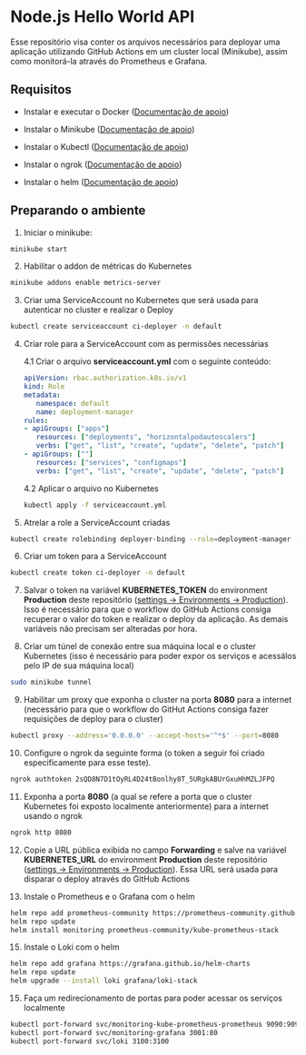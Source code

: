 # Node.js Hello World API

Esse repositório visa conter os arquivos necessários para deployar uma aplicação utilizando GitHub Actions em um cluster local (Minikube), assim como monitorá-la através do Prometheus e Grafana.

## Requisitos

- Instalar e executar o Docker ([Documentação de apoio](https://docs.docker.com/engine/install/))

- Instalar o Minikube ([Documentação de apoio](https://minikube.sigs.k8s.io/docs/start/?arch=%2Fmacos%2Fx86-64%2Fstable%2Fbinary+download))

- Instalar o Kubectl ([Documentação de apoio](https://kubernetes.io/docs/tasks/tools/))

- Instalar o ngrok ([Documentação de apoio](https://download.ngrok.com/downloads))

- Instalar o helm ([Documentação de apoio](https://helm.sh/docs/intro/install/))

## Preparando o ambiente

1. Iniciar o minikube:
```sh
minikube start
```

2. Habilitar o addon de métricas do Kubernetes
```sh
minikube addons enable metrics-server
```

3. Criar uma ServiceAccount no Kubernetes que será usada para autenticar no cluster e realizar o Deploy
```sh
kubectl create serviceaccount ci-deployer -n default
```

4. Criar role para a ServiceAccount com as permissões necessárias

   4.1 Criar o arquivo **serviceaccount.yml** com o seguinte conteúdo:
   ```yml
   apiVersion: rbac.authorization.k8s.io/v1
   kind: Role
   metadata:
      namespace: default
      name: deployment-manager
   rules:
   - apiGroups: ["apps"]
      resources: ["deployments", "horizontalpodautoscalers"]
      verbs: ["get", "list", "create", "update", "delete", "patch"]
   - apiGroups: [""]
      resources: ["services", "configmaps"]
      verbs: ["get", "list", "create", "update", "delete", "patch"]
   ```
   4.2 Aplicar o arquivo no Kubernetes
   ```sh
   kubectl apply -f serviceaccount.yml
   ```

5. Atrelar a role a ServiceAccount criadas
```sh
kubectl create rolebinding deployer-binding --role=deployment-manager --serviceaccount=default:ci-deployer --namespace=default
```

6. Criar um token para a ServiceAccount
```sh
kubectl create token ci-deployer -n default
```

7. Salvar o token na variável **KUBERNETES_TOKEN** do environment **Production** deste repositório ([settings -> Environments -> Production](https://github.com/hockpond/api-node-clone/settings/environments/5401300279/edit)). Isso é necessário para que o workflow do GitHub Actions consiga recuperar o valor do token e realizar o deploy da aplicação. As demais variáveis não precisam ser alteradas por hora.

8. Criar um túnel de conexão entre sua máquina local e o cluster Kubernetes (isso é necessário para poder expor os serviços e acessálos pelo IP de sua máquina local)

```sh
sudo minikube tunnel
```

9. Habilitar um proxy que exponha o cluster na porta **8080** para a internet (necessário para que o workflow do GitHut Actions consiga fazer requisições de deploy para o cluster)
```sh
kubectl proxy --address='0.0.0.0' --accept-hosts='^*$' --port=8080
``` 

10. Configure o ngrok da seguinte forma (o token a seguir foi criado especificamente para esse teste).
```sh
ngrok authtoken 2sQD8N7D1tOyRL4D24tBonlhy8T_5URgkABUrGxuHhMZLJFPQ
```

11. Exponha a porta **8080** (a qual se refere a porta que o cluster Kubernetes foi exposto localmente anteriormente) para a internet usando o ngrok
```sh
ngrok http 8080
```

12. Copie a URL pública exibida no campo **Forwarding** e salve na variável **KUBERNETES_URL** do environment **Production** deste repositório ([settings -> Environments -> Production](https://github.com/hockpond/api-node-clone/settings/environments/5401300279/edit)). Essa URL será usada para disparar o deploy através do GitHub Actions

14. Instale o Prometheus e o Grafana com o helm
```sh
helm repo add prometheus-community https://prometheus-community.github.io/helm-charts
helm repo update
helm install monitoring prometheus-community/kube-prometheus-stack
```

15. Instale o Loki com o helm
```sh
helm repo add grafana https://grafana.github.io/helm-charts
helm repo update
helm upgrade --install loki grafana/loki-stack
```

15. Faça um redirecionamento de portas para poder acessar os serviços localmente
```sh
kubectl port-forward svc/monitoring-kube-prometheus-prometheus 9090:9090
kubectl port-forward svc/monitoring-grafana 3001:80
kubectl port-forward svc/loki 3100:3100
```
